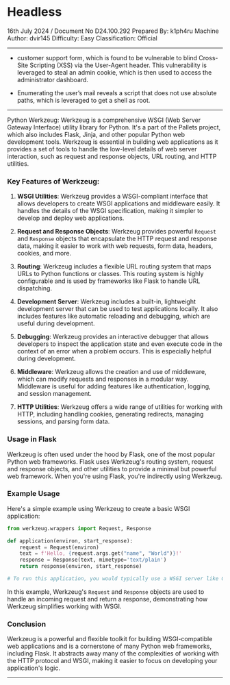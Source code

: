 # Headless
16th July 2024 / Document No D24.100.292
Prepared By: k1ph4ru
Machine Author: dvir145
Difficulty: Easy
Classification: Official

----------------------------
- customer support form, which is found to be vulnerable to blind Cross-Site Scripting (XSS) via the User-Agent header. This vulnerability is leveraged to steal an admin cookie, which is then used to access the administrator dashboard.

- Enumerating the user’s mail reveals a script that does not use absolute paths, which is
leveraged to get a shell as root.





-------------------

Python Werkzeug: 
Werkzeug is a comprehensive WSGI (Web Server Gateway Interface) utility library for Python. It's a part of the Pallets project, which also includes Flask, Jinja, and other popular Python web development tools. Werkzeug is essential in building web applications as it provides a set of tools to handle the low-level details of web server interaction, such as request and response objects, URL routing, and HTTP utilities.

### Key Features of Werkzeug:

1. **WSGI Utilities**: Werkzeug provides a WSGI-compliant interface that allows developers to create WSGI applications and middleware easily. It handles the details of the WSGI specification, making it simpler to develop and deploy web applications.

2. **Request and Response Objects**: Werkzeug provides powerful `Request` and `Response` objects that encapsulate the HTTP request and response data, making it easier to work with web requests, form data, headers, cookies, and more.

3. **Routing**: Werkzeug includes a flexible URL routing system that maps URLs to Python functions or classes. This routing system is highly configurable and is used by frameworks like Flask to handle URL dispatching.

4. **Development Server**: Werkzeug includes a built-in, lightweight development server that can be used to test applications locally. It also includes features like automatic reloading and debugging, which are useful during development.

5. **Debugging**: Werkzeug provides an interactive debugger that allows developers to inspect the application state and even execute code in the context of an error when a problem occurs. This is especially helpful during development.

6. **Middleware**: Werkzeug allows the creation and use of middleware, which can modify requests and responses in a modular way. Middleware is useful for adding features like authentication, logging, and session management.

7. **HTTP Utilities**: Werkzeug offers a wide range of utilities for working with HTTP, including handling cookies, generating redirects, managing sessions, and parsing form data.

### Usage in Flask

Werkzeug is often used under the hood by Flask, one of the most popular Python web frameworks. Flask uses Werkzeug's routing system, request and response objects, and other utilities to provide a minimal but powerful web framework. When you're using Flask, you're indirectly using Werkzeug.

### Example Usage

Here's a simple example using Werkzeug to create a basic WSGI application:

```python
from werkzeug.wrappers import Request, Response

def application(environ, start_response):
    request = Request(environ)
    text = f'Hello, {request.args.get("name", "World")}!'
    response = Response(text, mimetype='text/plain')
    return response(environ, start_response)

# To run this application, you would typically use a WSGI server like Gunicorn or uWSGI.
```

In this example, Werkzeug's `Request` and `Response` objects are used to handle an incoming request and return a response, demonstrating how Werkzeug simplifies working with WSGI.

### Conclusion

Werkzeug is a powerful and flexible toolkit for building WSGI-compatible web applications and is a cornerstone of many Python web frameworks, including Flask. It abstracts away many of the complexities of working with the HTTP protocol and WSGI, making it easier to focus on developing your application's logic.



---------

